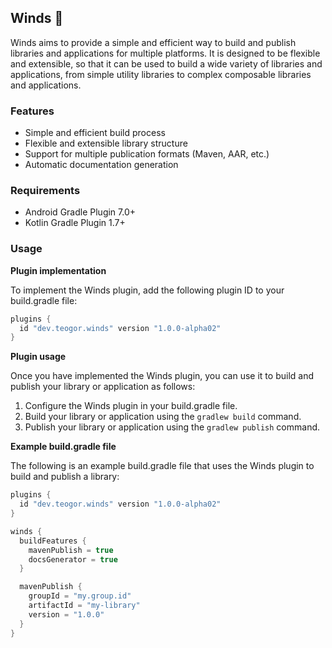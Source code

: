 ## Winds 🍃

Winds aims to provide a simple and efficient way to build and publish libraries and applications for multiple platforms. It is designed to be flexible and extensible, so that it can be used to build a wide variety of libraries and applications, from simple utility libraries to complex composable libraries and applications.

### Features

* Simple and efficient build process
* Flexible and extensible library structure
* Support for multiple publication formats (Maven, AAR, etc.)
* Automatic documentation generation

### Requirements

* Android Gradle Plugin 7.0+
* Kotlin Gradle Plugin 1.7+

### Usage

**Plugin implementation**

To implement the Winds plugin, add the following plugin ID to your build.gradle file:

```kotlin
plugins {
  id "dev.teogor.winds" version "1.0.0-alpha02"
}
```

**Plugin usage**

Once you have implemented the Winds plugin, you can use it to build and publish your library or application as follows:

1. Configure the Winds plugin in your build.gradle file.
2. Build your library or application using the `gradlew build` command.
3. Publish your library or application using the `gradlew publish` command.

**Example build.gradle file**

The following is an example build.gradle file that uses the Winds plugin to build and publish a library:

```kotlin
plugins {
  id "dev.teogor.winds" version "1.0.0-alpha02"
}

winds {
  buildFeatures {
    mavenPublish = true
    docsGenerator = true
  }

  mavenPublish {
    groupId = "my.group.id"
    artifactId = "my-library"
    version = "1.0.0"
  }
}
```
